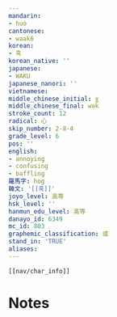 ```yaml
---
mandarin:
- huò
cantonese:
- waak6
korean:
- 혹
korean_native: ''
japanese:
- WAKU
japanese_nanori: ''
vietnamese:
middle_chinese_initial: ɣ
middle_chinese_final: wǝk
stroke_count: 12
radical: 心
skip_number: 2-8-4
grade_level: 6
pos: ''
english:
- annoying
- confusing
- baffling
羅馬字: hog
韓文: '[[혹]]'
joyo_level: 高等
hsk_level: ''
hanmun_edu_level: 高等
danayo_id: 6349
mc_id: 803
graphemic_classification: 或
stand_in: 'TRUE'
aliases:
---
```

```meta-bind-embed
[[nav/char_info]]
```

# Notes
